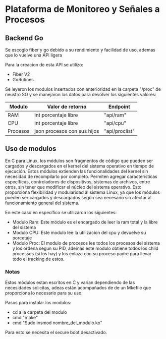# Plataforma de Monitoreo y Señales a Procesos

## Backend Go
Se escogio fiber y go debido a su rendimiento y facilidad de uso, ademas que lo vuelve una API ligera 

Para la creacion de esta API se utilizo:
- Fiber V2
- GoRutines

Se leyeron los modulos insertados con anterioridad en la carpeta "/proc" de neustro SO y se manejaron los datos para devolver los siguientes valores:

| Modulo    | Valor de retorno             | Endpoint       |
|-----------|------------------------------|----------------|
| RAM       | int porcentaje libre         | "api/ram"      |
| CPU       | int porcentaje libre         | "api/cpu"      |
| Procesos  | json procesos con sus hijos  | "api/proclist" |




## Uso de modulos
En C para Linux, los módulos son fragmentos de código que pueden ser cargados y descargados en el kernel del sistema operativo en tiempo de ejecución. Estos módulos extienden las funcionalidades del kernel sin necesidad de recompilarlo por completo. Permiten agregar características específicas, controladores de dispositivos, sistemas de archivos, entre otros, sin tener que modificar el núcleo del sistema operativo. Esto proporciona flexibilidad y modularidad al sistema Linux, ya que los módulos pueden ser cargados y descargados según sea necesario sin afectar al funcionamiento general del sistema.

En este caso en específico se utilizaron los siguientes:
- Modulo Ram: Este módulo es el encargado de leer la ram total y la libre del sistema
- Modulo CPU: Este modulo lee la utilizacion del cpu y devuelve su porcetaje
- Modulo Proc: El modulo de procesos lee todos los procesos del sistema y los ordena segun su PID, ademas este modulo obtiene todos los child processes (si los hay) y los enlaza con su proceso padre para llevar todo el tracking de estos.

### Notas
Estos módulos estan escritos en C y varian dependiendo de las necesidades solicitas, adeas están acompañados de de un Mkefile que proporciona lo necesario para su uso.

Pasos para instalar los modulos:
- cd a la carpeta del modulo
- cmd "make"
- cmd "Sudo insmod nombre_del_modulo.ko"

Para esto se necesita el secure boot desactivado.
